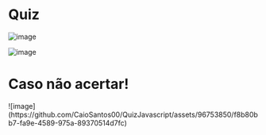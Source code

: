 ﻿# Quiz

![image](https://github.com/CaioSantos00/QuizJavascript/assets/96753850/9034aa9d-81ab-45a2-8615-b4ac0d75a020)

![image](https://github.com/CaioSantos00/QuizJavascript/assets/96753850/3c5f2276-93ba-4bd5-8a63-fb85e8bee946)

<h1>Caso não acertar!</h1>
![image](https://github.com/CaioSantos00/QuizJavascript/assets/96753850/f8b80bb7-fa9e-4589-975a-89370514d7fc)

